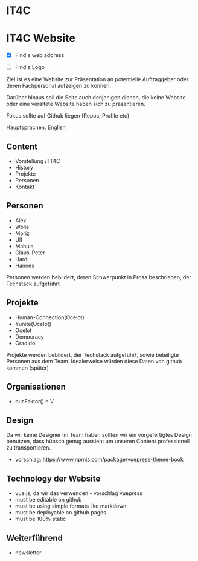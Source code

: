 # IT4C

# IT4C Website

- [x] Find a web address
<!-- textlint-disable no-todo -->
- [ ] Find a Logo
<!-- textlint-enable no-todo -->

Ziel ist es eine Website zur Präsentation an potentielle Auftraggeber oder deren Fachpersonal aufzeigen zu können.

Darüber hinaus soll die Seite auch denjenigen dienen, die keine Website oder eine veraltete Website haben sich zu präsentieren.

Fokus sollte auf Github liegen (Repos, Profile etc)

Hauptsprachen: English

## Content
- Vorstellung / IT4C
- History
- Projekte
- Personen
- Kontakt

## Personen
- Alex
- Wolle
- Moriz
- Ulf
- Mahula
- Claus-Peter
- Hardi
- Hannes

Personen werden bebildert, deren Schwerpunkt in Prosa beschrieben, der Techstack aufgeführt

## Projekte
- Human-Connection(Ocelot)
- Yunite(Ocelot)
- Ocelot
- Democracy
- Gradido

Projekte werden bebildert, der Techstack aufgeführt, sowie beteiligte Personen aus dem Team.
Idealerweise würden diese Daten von github kommen (später)

## Organisationen
- busFaktor() e.V.

## Design
Da wir keine Designer im Team haben sollten wir ein vorgefertigtes Design benutzen, dass hübsch genug aussieht um unseren Content professionell zu transportieren.
- vorschlag: https://www.npmjs.com/package/vuepress-theme-book

## Technology der Website
- vue.js, da wir das verwenden - vorschlag vuepress
- must be editable on github
- must be using simple formats like markdown
- must be deployable on github pages
- must be 100% static

## Weiterführend
- newsletter